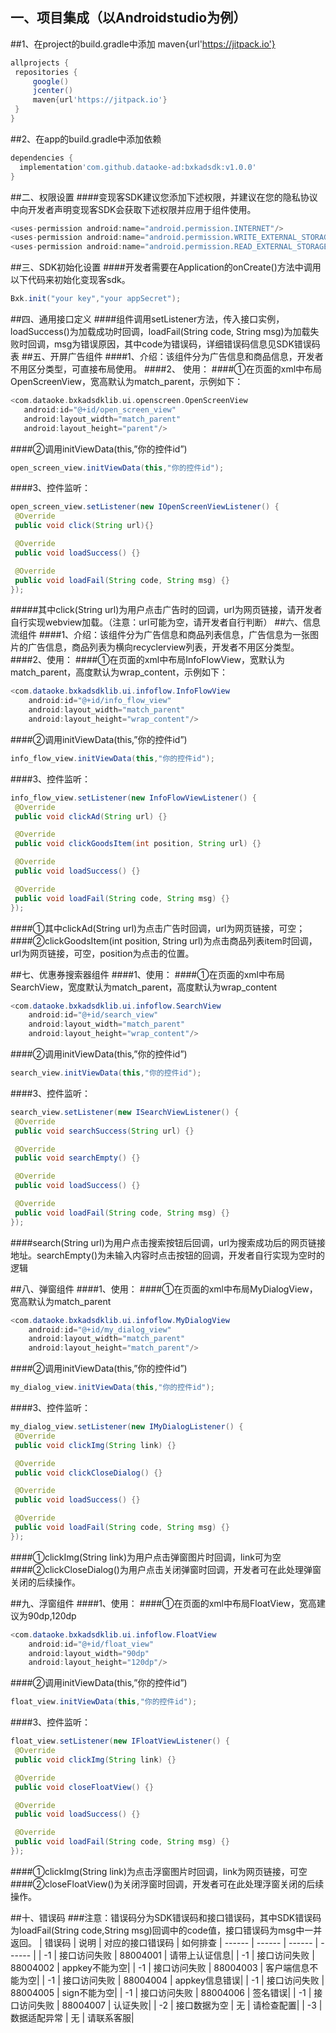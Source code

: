 ## 一、项目集成（以Androidstudio为例）
##1、在project的build.gradle中添加  maven{url'https://jitpack.io'}
   ```groovy
allprojects {
	repositories {
		google()
		jcenter()
		maven{url'https://jitpack.io'}
	}
}
   ```
##2、在app的build.gradle中添加依赖
 ```groovy
dependencies {
   implementation'com.github.dataoke-ad:bxkadsdk:v1.0.0'
}
   ```
   ##二、权限设置
   ####变现客SDK建议您添加下述权限，并建议在您的隐私协议中向开发者声明变现客SDK会获取下述权限并应用于组件使用。
 ```groovy
<uses-permission android:name="android.permission.INTERNET"/>
<uses-permission android:name="android.permission.WRITE_EXTERNAL_STORAGE"/>
<uses-permission android:name="android.permission.READ_EXTERNAL_STORAGE"/>
   ```
   ##三、SDK初始化设置
   ####开发者需要在Application的onCreate()方法中调用以下代码来初始化变现客sdk。
 ```groovy
Bxk.init("your key","your appSecret");
   ```
   ##四、通用接口定义
   ####组件调用setListener方法，传入接口实例，loadSuccess()为加载成功时回调，loadFail(String code, String msg)为加载失败时回调，msg为错误原因，其中code为错误码，详细错误码信息见SDK错误码表
   ##五、开屏广告组件
   ####1、介绍：该组件分为广告信息和商品信息，开发者不用区分类型，可直接布局使用。
   ####2、 使用：
   ####①在页面的xml中布局OpenScreenView，宽高默认为match_parent，示例如下：
 ```groovy
<com.dataoke.bxkadsdklib.ui.openscreen.OpenScreenView
    android:id="@+id/open_screen_view"
    android:layout_width="match_parent"
    android:layout_height="parent"/>
   ```
   ####②调用initViewData(this,”你的控件id”)
   ```java
 open_screen_view.initViewData(this,"你的控件id");
   ```
   ####3、控件监听：
   ```java
   open_screen_view.setListener(new IOpenScreenViewListener() {
    @Override
    public void click(String url){}

    @Override
    public void loadSuccess() {}

    @Override
    public void loadFail(String code, String msg) {}
});
   ```
   #####其中click(String url)为用户点击广告时的回调，url为网页链接，请开发者自行实现webview加载。（注意：url可能为空，请开发者自行判断）
   ##六、信息流组件
   ####1、介绍：该组件分为广告信息和商品列表信息，广告信息为一张图片的广告信息，商品列表为横向recyclerview列表，开发者不用区分类型。
   ####2、使用：
####①在页面的xml中布局InfoFlowView，宽默认为match_parent，高度默认为wrap_content，示例如下：
```java
<com.dataoke.bxkadsdklib.ui.infoflow.InfoFlowView
    android:id="@+id/info_flow_view"
    android:layout_width="match_parent"
    android:layout_height="wrap_content"/>
````
 ####②调用initViewData(this,”你的控件id”)
   ```java
info_flow_view.initViewData(this,"你的控件id");
   ```
 ####3、控件监听：
   ```java
 info_flow_view.setListener(new InfoFlowViewListener() {
    @Override
    public void clickAd(String url) {}

    @Override
    public void clickGoodsItem(int position, String url) {}

    @Override
    public void loadSuccess() {}

    @Override
    public void loadFail(String code, String msg) {}
});
   ```
####①其中clickAd(String url)为点击广告时回调，url为网页链接，可空；
####②clickGoodsItem(int position, String url)为点击商品列表item时回调，url为网页链接，可空，position为点击的位置。

##七、优惠券搜索器组件
####1、使用：
####①在页面的xml中布局SearchView，宽度默认为match_parent，高度默认为wrap_content
```java
<com.dataoke.bxkadsdklib.ui.infoflow.SearchView
    android:id="@+id/search_view"
    android:layout_width="match_parent"
    android:layout_height="wrap_content"/>
````
 ####②调用initViewData(this,”你的控件id”)
   ```java
search_view.initViewData(this,"你的控件id");
   ```
 ####3、控件监听：
   ```java
search_view.setListener(new ISearchViewListener() {
    @Override
    public void searchSuccess(String url) {}

    @Override
    public void searchEmpty() {}

    @Override
    public void loadSuccess() {}

    @Override
    public void loadFail(String code, String msg) {}
});
   ```
   ####search(String url)为用户点击搜索按钮后回调，url为搜索成功后的网页链接地址。searchEmpty()为未输入内容时点击按钮的回调，开发者自行实现为空时的逻辑
   
##八、弹窗组件
####1、使用：
####①在页面的xml中布局MyDialogView，宽高默认为match_parent
```java
<com.dataoke.bxkadsdklib.ui.infoflow.MyDialogView
    android:id="@+id/my_dialog_view"
    android:layout_width="match_parent"
    android:layout_height="match_parent"/>
````
 ####②调用initViewData(this,”你的控件id”)
   ```java
my_dialog_view.initViewData(this,"你的控件id");
   ```
 ####3、控件监听：
   ```java
my_dialog_view.setListener(new IMyDialogListener() {
    @Override
    public void clickImg(String link) {}

    @Override
    public void clickCloseDialog() {}

    @Override
    public void loadSuccess() {}

    @Override
    public void loadFail(String code, String msg) {}
});
   ```
####①clickImg(String link)为用户点击弹窗图片时回调，link可为空
####②clickCloseDialog()为用户点击关闭弹窗时回调，开发者可在此处理弹窗关闭的后续操作。

##九、浮窗组件
####1、使用：
####①在页面的xml中布局FloatView，宽高建议为90dp,120dp
```java
<com.dataoke.bxkadsdklib.ui.infoflow.FloatView
    android:id="@+id/float_view"
    android:layout_width="90dp"
    android:layout_height="120dp"/>
````
 ####②调用initViewData(this,”你的控件id”)
   ```java
float_view.initViewData(this,"你的控件id");
   ```
 ####3、控件监听：
   ```java
float_view.setListener(new IFloatViewListener() {
    @Override
    public void clickImg(String link) {}

    @Override
    public void closeFloatView() {}

    @Override
    public void loadSuccess() {}

    @Override
    public void loadFail(String code, String msg) {}
});
   ```
####①clickImg(String link)为点击浮窗图片时回调，link为网页链接，可空
####②closeFloatView()为关闭浮窗时回调，开发者可在此处理浮窗关闭的后续操作。

##十、错误码
   ###注意：错误码分为SDK错误码和接口错误码，其中SDK错误码为loadFail(String code,String msg)回调中的code值，接口错误码为msg中一并返回。
| 错误码 | 说明 | 对应的接口错误码 | 如何排查
| ------ | ------ | ------ | ------ |
| -1 | 接口访问失败 | 88004001 | 请带上认证信息|
| -1 | 接口访问失败 | 88004002 | appkey不能为空|
| -1 | 接口访问失败 | 88004003 | 客户端信息不能为空|
| -1 | 接口访问失败 | 88004004 | appkey信息错误|
| -1 | 接口访问失败 | 88004005 | sign不能为空|
| -1 | 接口访问失败 | 88004006 | 签名错误|
| -1 | 接口访问失败 | 88004007 | 认证失败|
| -2 | 接口数据为空 | 无 | 请检查配置|
| -3 | 数据适配异常 | 无 | 请联系客服|